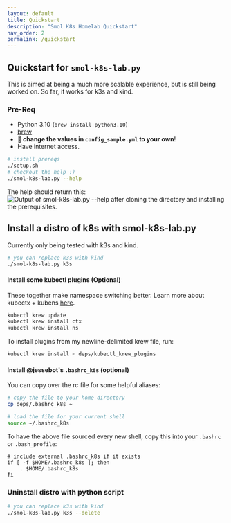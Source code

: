 ```yaml
---
layout: default
title: Quickstart
description: "Smol K8s Homelab Quickstart"
nav_order: 2
permalink: /quickstart
---
```


## Quickstart for `smol-k8s-lab.py`
This is aimed at being a much more scalable experience, but is still being worked on. So far, it works for k3s and kind.

### Pre-Req
- Python 3.10 (`brew install python3.10`)
- [brew](https://brew.sh)
- **:star2: change the values in `config_sample.yml` to your own**!
- Have internet access.

```bash
# install prereqs
./setup.sh
# checkout the help :)
./smol-k8s-lab.py --help
```

The help should return this:
<img src="https://raw.githubusercontent.com/jessebot/smol_k8s_homelab/main/docs/screenshots/help_text.svg" alt="Output of smol-k8s-lab.py --help after cloning the directory and installing the prerequisites.">


## Install a distro of k8s with smol-k8s-lab.py
Currently only being tested with k3s and kind.
```bash
# you can replace k3s with kind
./smol-k8s-lab.py k3s
```

#### Install some kubectl plugins (Optional)
These together make namespace switching better. Learn more about kubectx + kubens [here](https://github.com/ahmetb/kubectx).
```bash
kubectl krew update
kubectl krew install ctx
kubectl krew install ns
```
To install plugins from my newline-delimited krew file, run:
```bash
kubectl krew install < deps/kubectl_krew_plugins
```

#### Install @jessebot's `.bashrc_k8s` (optional)
You can copy over the rc file for some helpful aliases:
```bash
# copy the file to your home directory
cp deps/.bashrc_k8s ~

# load the file for your current shell
source ~/.bashrc_k8s
```
To have the above file sourced every new shell, copy this into your `.bashrc` or `.bash_profile`:
```
# include external .bashrc_k8s if it exists
if [ -f $HOME/.bashrc_k8s ]; then
    . $HOME/.bashrc_k8s
fi
```

### Uninstall distro with python script
```bash
# you can replace k3s with kind
./smol-k8s-lab.py k3s --delete
```
